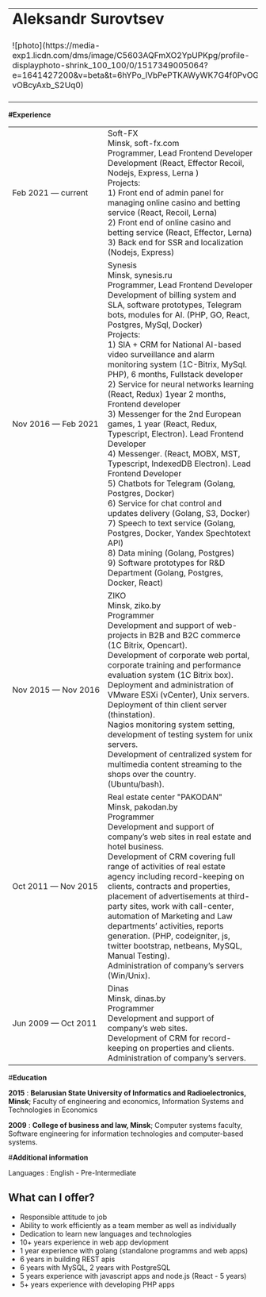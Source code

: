 <table border="0">
 <tr>
    <td><b style="font-size:30px">Aleksandr Surovtsev</b></td>
    <td></td>
 </tr>
 <tr>
 	 <td>![photo](https://media-exp1.licdn.com/dms/image/C5603AQFmXO2YpUPKpg/profile-displayphoto-shrink_100_100/0/1517349005064?e=1641427200&v=beta&t=6hYPo_lVbPePTKAWyWK7G4f0PvOG-vOBcyAxb_S2Uq0)</td>
    <td>
		33 years, date of birth June 13, 1988 <br/>
		alexandr@surovtsev.by <br/>
		PROFESSIONAL EXPERIENCE  — 10+ years <br/>  
		Nov 2016 — current<br/>
	</td>
 </tr>
</table>

**#Experience**

<table border="0">
 <tr>
 		 <td><nobr>Feb 2021 — current </nobr></td>
    <td>
		Soft-FX <br/>
		Minsk, soft-fx.com <br/>
		Programmer, Lead Frontend Developer <br/>
        Development
        (React, Effector Recoil, Nodejs, Express, Lerna )<br/>
        Projects:<br/>
        1) Front end of admin panel for managing online casino and betting service (React, Recoil, Lerna)<br/>
        2) Front end of online casino and betting service (React, Effector, Lerna)<br/>
        3) Back end for SSR and localization (Nodejs, Express)<br/>
	</td>
 </tr>
 <tr>
 	<td><nobr>Nov 2016 — Feb 2021</nobr></td>
    <td>
		Synesis <br/>
		Minsk, synesis.ru <br/>
		Programmer, Lead Frontend Developer <br/>
        Development of billing system and SLA, software prototypes, Telegram bots, modules for AI.  
        (PHP, GO, React, Postgres, MySql, Docker)<br/>
        Projects:<br/>
        1) SlA + CRM for National AI-based video surveillance and alarm monitoring system (1С-Bitrix, MySql. PHP), 6 months, Fullstack developer<br/>
        2) Service for neural networks learning (React, Redux) 1year 2 months, Frontend developer<br/>
        3) Messenger for the 2nd European games, 1 year (React, Redux, Typescript, Electron). Lead Frontend Developer<br/>
        4) Messenger. (React, MOBX, MST, Typescript, IndexedDB Electron). Lead Frontend Developer<br/>
        5) Chatbots for Telegram (Golang, Postgres, Docker)<br/>
        6) Service for chat control and updates delivery (Golang, S3, Docker)<br/>
        7) Speech to text service (Golang, Postgres, Docker, Yandex Spechtotext API)<br/>
        8) Data mining (Golang, Postgres)<br/>
        9) Software prototypes for R&D Department (Golang, Postgres, Docker, React)
	</td>
 </tr>
<tr>
	<td><nobr>Nov 2015 — Nov 2016</nobr> </td>
	<td>ZIKO<br/>
        Minsk, ziko.by<br/>
        Programmer<br/>
        Development and support of web-projects in B2B and B2C commerce (1C Bitrix, Opencart).<br/>
        Development of corporate web portal, corporate training and performance evaluation system (1C Bitrix box).  <br/>
        Deployment and administration of VMware ESXi (vCenter), Unix servers.  <br/>
        Deployment of thin client server (thinstation).  <br/>
        Nagios monitoring system setting, development of testing system for unix servers.  <br/>
        Development of centralized system for multimedia content streaming to the shops over the country. (Ubuntu/bash).<br/>
    </td>
 </tr>
 <tr> 
    <td><nobr>Oct 2011 — Nov 2015 </nobr></td>
    <td>Real estate center "PAKODAN"<br/>
        Minsk, pakodan.by<br/>
        Programmer<br/>
        Development and support of company’s web sites in real estate and hotel business.<br/>
        Development of CRM covering full range of activities of real estate agency including record-keeping on clients, contracts and properties, placement of advertisements at third-party sites, work with call-center, automation of Marketing and Law departments’ activities, reports generation. (PHP, codeigniter, js, twitter bootstrap, netbeans, MySQL, Manual Testing).<br/>
        Administration of company’s servers (Win/Unix).
    </td>
 </tr>
<tr>
    <td><nobr>Jun 2009 — Oct 2011  </nobr></td>
    <td>Dinas<br/>
        Minsk, dinas.by<br/>
        Programmer<br/>
        Development and support of company’s web sites.<br/>
        Development of CRM for record-keeping on properties and clients. Administration of company’s servers.<br/>
    </td>
</tr>

</table>
  
  
#**Education**

**2015**
: **Belarusian State University of Informatics and Radioelectronics, Minsk**;
Faculty of engineering and economics, Information Systems and Technologies in Economics

**2009**
: **College of business and law, Minsk**; Computer systems faculty, Software engineering for information technologies and computer-based systems.

#**Additional information**

Languages
: English - Pre-Intermediate

## What can I offer?

- Responsible attitude to job
- Ability to work efficiently as a team member as well as individually
- Dedication to learn new languages and technologies
- 10+ years experience in web app devlopment
- 1 year experience with golang (standalone programms and web apps)
- 6 years in building REST apis
- 6 years with MySQL, 2 years with PostgreSQL
- 5 years experience with javascript apps and node.js (React - 5 years)
- 5+ years experience with developing PHP apps
